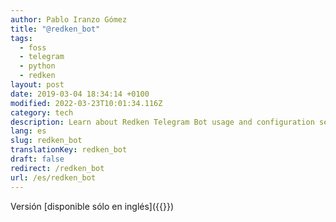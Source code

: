 ```yaml
---
author: Pablo Iranzo Gómez
title: "@redken_bot"
tags:
  - foss
  - telegram
  - python
  - redken
layout: post
date: 2019-03-04 18:34:14 +0100
modified: 2022-03-23T10:01:34.116Z
category: tech
description: Learn about Redken Telegram Bot usage and configuration settings.
lang: es
slug: redken_bot
translationKey: redken_bot
draft: false
redirect: /redken_bot
url: /es/redken_bot
---
```


Versión [disponible sólo en inglés]({{<ref path="redken-en.md" lang="en">}})

